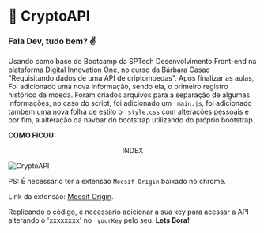 # :rocket: CryptoAPI
### Fala Dev, tudo bem? :v: 

Usando como base do Bootcamp da SPTech Desenvolvimento Front-end na plataforma Digital Innovation One, no curso da Bárbara Casac "Requisitando dados de uma API de criptomoedas".
Após finalizar as aulas, Foi adicionado uma nova informação, sendo ela, o primeiro registro histórico da moeda. Foram criados arquivos para a separação de algumas informações, no caso do script, foi adicionado um  ` main.js`, foi adicionado tambem uma nova folha de estilo o ` style.css` com alterações pessoais e por fim, a alteração da navbar do bootstrap utilizando do próprio bootstrap.

**COMO FICOU:**

<p align="center">INDEX</p>

![CryptoAPI](https://user-images.githubusercontent.com/66649954/124952008-42bdac00-dfea-11eb-87aa-181052ff94b1.png)

PS: É necessario ter a extensão `Moesif Origin` baixado no chrome.

Link da extensão: [Moesif Origin](https://chrome.google.com/webstore/detail/moesif-origin-cors-change/digfbfaphojjndkpccljibejjbppifbc "Moesif Origin").

Replicando o código, é necessario adicionar a sua key para acessar a API alterando o 'xxxxxxxx' no ` yourKey` pelo seu.
**Lets Bora!**